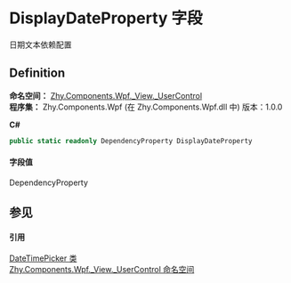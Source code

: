 # DisplayDateProperty 字段


日期文本依赖配置



## Definition
**命名空间：** <a href="N_Zhy_Components_Wpf__View__UserControl.md">Zhy.Components.Wpf._View._UserControl</a>  
**程序集：** Zhy.Components.Wpf (在 Zhy.Components.Wpf.dll 中) 版本：1.0.0

**C#**
``` C#
public static readonly DependencyProperty DisplayDateProperty
```



#### 字段值
DependencyProperty

## 参见


#### 引用
<a href="T_Zhy_Components_Wpf__View__UserControl_DateTimePicker.md">DateTimePicker 类</a>  
<a href="N_Zhy_Components_Wpf__View__UserControl.md">Zhy.Components.Wpf._View._UserControl 命名空间</a>  
